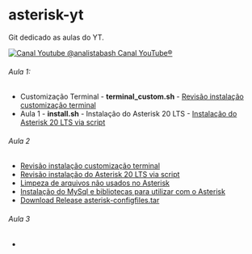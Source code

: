 # asterisk-yt
Git dedicado as aulas do YT.

[![Canal Youtube @analistabash](https://www.bashtech.com.br/youtube_button_icon_151827_72x.png) Canal YouTube®](https://www.youtube.com/@analistabash)




###### Aula 1:
- Customização Terminal - **terminal_custom.sh** - [Revisão instalação customização terminal](terminal_custom.sh)
- Aula 1 - **install.sh** - Instalação do Asterisk 20 LTS - [Instalação do Asterisk 20 LTS via script](install.sh)
###### Aula 2 
- [Revisão instalação customização terminal](terminal_custom.sh)
- [Revisão instalação do Asterisk 20 LTS via script](install.sh)
- [Limpeza de arquivos não usados no Asterisk](cleanfiles-asterisk.sh)
- [Instalação do MySql e bibliotecas para utilizar com o Asterisk](setup-mysqlasterisk.sh)
- [Download Release asterisk-configfiles.tar](https://github.com/julianol1berato/asterisk-yt/releases/tag/filesconfig)
###### Aula 3
- 

